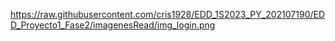 https://raw.githubusercontent.com/cris1928/EDD_1S2023_PY_202107190/EDD_Proyecto1_Fase2/imagenesRead/img_login.png
